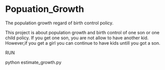 Popuation_Growth
================

The population growth  regard of birth control policy.

This project is about population growth and birth control of one son or one child
policy. If you get one son, you are not allow to have another
kid. However,if you get a girl you can continue to have kids untill you got a son.

RUN

python estimate_growth.py
